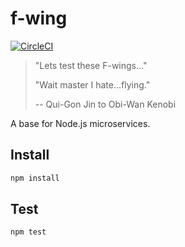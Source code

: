 # f-wing

[![CircleCI](https://circleci.com/bb/dschruhl/f-wing.svg?style=svg)](https://circleci.com/bb/dschruhl/f-wing)

> "Lets test these F-wings..."
>
> "Wait master I hate...flying."
>
> -- Qui-Gon Jin to Obi-Wan Kenobi

A base for Node.js microservices.

## Install
```bash
npm install
```

## Test
```bash
npm test
``` 

